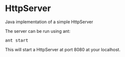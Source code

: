 HttpServer
==========

Java implementation of a simple HttpServer

The server can be run using ant:

<pre>
ant start
</pre>

This will start a HttpServer at port 8080 at your localhost.